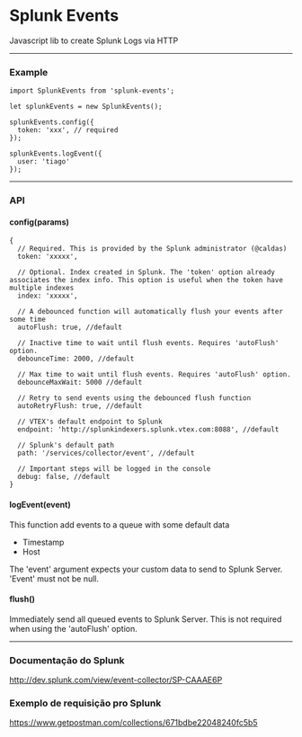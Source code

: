 # Splunk Events

Javascript lib to create Splunk Logs via HTTP

-------
### Example

```
import SplunkEvents from 'splunk-events';

let splunkEvents = new SplunkEvents();

splunkEvents.config({
  token: 'xxx', // required
});

splunkEvents.logEvent({
  user: 'tiago'
});
```

-------
### API


#### config(params)
```
{
  // Required. This is provided by the Splunk administrator (@caldas)
  token: 'xxxxx',
  
  // Optional. Index created in Splunk. The 'token' option already associates the index info. This option is useful when the token have multiple indexes 
  index: 'xxxxx',
  
  // A debounced function will automatically flush your events after some time
  autoFlush: true, //default
  
  // Inactive time to wait until flush events. Requires 'autoFlush' option.
  debounceTime: 2000, //default
  
  // Max time to wait until flush events. Requires 'autoFlush' option.
  debounceMaxWait: 5000 //default
  
  // Retry to send events using the debounced flush function 
  autoRetryFlush: true, //default
  
  // VTEX's default endpoint to Splunk
  endpoint: 'http://splunkindexers.splunk.vtex.com:8088', //default
  
  // Splunk's default path
  path: '/services/collector/event', //default
  
  // Important steps will be logged in the console
  debug: false, //default
}
```

#### logEvent(event)

This function add events to a queue with some default data
- Timestamp
- Host

The 'event' argument expects your custom data to send to Splunk Server. 'Event' must not be null.

#### flush()

Immediately send all queued events to Splunk Server.
This is not required when using the 'autoFlush' option.


-------
### Documentação do Splunk
http://dev.splunk.com/view/event-collector/SP-CAAAE6P

### Exemplo de requisição pro Splunk
https://www.getpostman.com/collections/671bdbe22048240fc5b5
